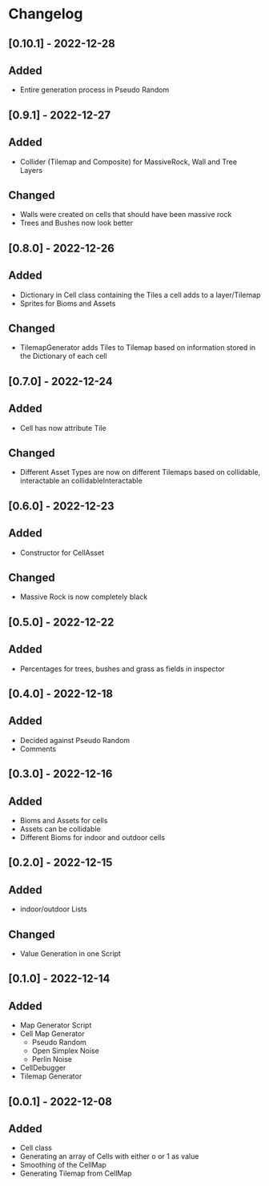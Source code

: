 ﻿# Changelog


## [0.10.1] - 2022-12-28
## Added
- Entire generation process in Pseudo Random


## [0.9.1] - 2022-12-27
## Added
- Collider (Tilemap and Composite) for MassiveRock, Wall and Tree Layers

## Changed
- Walls were created on cells that should have been massive rock
- Trees and Bushes now look better


## [0.8.0] - 2022-12-26
## Added
- Dictionary in Cell class containing the Tiles a cell adds to a layer/Tilemap
- Sprites for Bioms and Assets

## Changed
- TilemapGenerator adds Tiles to Tilemap based on information stored in the Dictionary of each cell


## [0.7.0] - 2022-12-24
## Added
- Cell has now attribute Tile

## Changed
- Different Asset Types are now on different Tilemaps based on collidable, interactable an collidableInteractable


## [0.6.0] - 2022-12-23
## Added
- Constructor for CellAsset

## Changed
- Massive Rock is now completely black


## [0.5.0] - 2022-12-22
## Added
- Percentages for trees, bushes and grass as fields in inspector


## [0.4.0] - 2022-12-18
## Added
- Decided against Pseudo Random
- Comments


## [0.3.0] - 2022-12-16 
## Added
- Bioms and Assets for cells
- Assets can be collidable
- Different Bioms for indoor and outdoor cells


## [0.2.0] - 2022-12-15
## Added
- indoor/outdoor Lists

## Changed
- Value Generation in one Script


## [0.1.0] - 2022-12-14
## Added
- Map Generator Script
- Cell Map Generator
  - Pseudo Random
  - Open Simplex Noise
  - Perlin Noise
- CellDebugger
- Tilemap Generator

## [0.0.1] - 2022-12-08
## Added
- Cell class
- Generating an array of Cells with either o or 1 as value
- Smoothing of the CellMap
- Generating Tilemap from CellMap